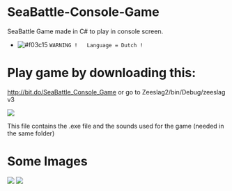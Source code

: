 # SeaBattle-Console-Game
SeaBattle Game made in C# to play in console screen.
- ![#f03c15](https://placehold.it/15/f03c15/000000?text=+) `WARNING !   Language = Dutch !`

# Play game by downloading this:
http://bit.do/SeaBattle_Console_Game or go to Zeeslag2/bin/Debug/zeeslag v3

![](https://github.com/godofsound/SeaBattle-Console-Game/blob/master/SeaBattle_Console_Game.png)

This file contains the .exe file and the sounds used for the game (needed in the same folder)

# Some Images
![](https://github.com/godofsound/SeaBattle-Console-Game/blob/master/thumbnail.jpg)
![](https://github.com/godofsound/SeaBattle-Console-Game/blob/master/gameplay.jpg)
